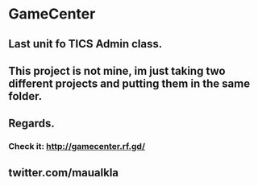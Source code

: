 # GameCenter


## Last unit fo TICS Admin class.





## This project is not mine, im just taking two different projects and putting them in the same folder. 

## Regards.


### Check it: http://gamecenter.rf.gd/




## twitter.com/maualkla